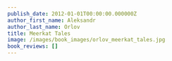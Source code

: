 ```yaml
---
publish_date: 2012-01-01T00:00:00.000000Z
author_first_name: Aleksandr
author_last_name: Orlov
title: Meerkat Tales
image: /images/book_images/orlov_meerkat_tales.jpg
book_reviews: []
---
```

